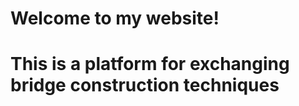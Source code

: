 <!DOCTYPE html>
<html lang="zh-CN">
<head>
	<meta charset="UTF-8">
	<meta name="viewport" content="width=device-width, initial-scale=1.0">
	<title>Index Page</title>
</head>
<body>
	<h1>Welcome to my website!</h1>
        <h1>This is a platform for exchanging bridge construction techniques</h1>
</body>
</html>